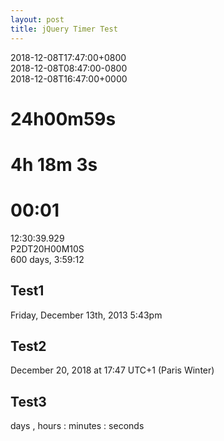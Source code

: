 ```yaml
---
layout: post
title: jQuery Timer Test
---
```


<!-- Valid global date and time string -->
<div><time>2018-12-08T17:47:00+0800</time></div><!-- Paris (winter) -->
<div><time>2018-12-08T08:47:00-0800</time></div><!-- California -->
<div><time>2018-12-08T16:47:00+0000</time></div><!-- UTC -->

<!-- Human readable duration -->
<h1 class="alt-1">24h00m59s</h1>
<h1 class="alt-1">4h 18m 3s</h1>
<h1 class="alt-1">00:01</h1>

<!-- Valid time string -->
<div class="alt-2">12:30:39.929</div>
<!-- Valid duration string -->
<div class="alt-2">P2DT20H00M10S</div>
<!-- Python datetime.timedelta str output -->
<!-- print datetime.timedelta(days=600, hours=3, minutes=59, seconds=12) -->
<div class="alt-2">600 days, 3:59:12</div>

<h2>Test1</h2>
<time datetime="2018-01-05T17:43:00+0900">Friday, December 13th, 2013 5:43pm</time>

<h2>Test2</h2>
<time datetime="2018-12-20T17:47:00+0100">December 20, 2018 at 17:47 UTC+1 (Paris Winter)</time>

<h2>Test3</h2>
<time class="countdown" datetime="P12DT05H16M22S">
    <span class="item item-dd">
        <span class="dd"></span>
        <span class="label label-dd">days</span>
    </span>
    <span class="separator separator-dd">,</span>
    <span class="item item-hh">
        <span class="hh-1"></span>
        <span class="hh-2"></span>
        <span class="label label-hh">hours</span>
    </span>
    <span class="separator">:</span>
    <span class="item item-mm">
        <span class="mm-1"></span>
        <span class="mm-2"></span>
        <span class="label label-mm">minutes</span>
    </span>
    <span class="separator">:</span>
    <span class="item item-ss">
        <span class="ss-1"></span>
        <span class="ss-2"></span>
        <span class="label label-ss">seconds</span>
    </span>
</time>